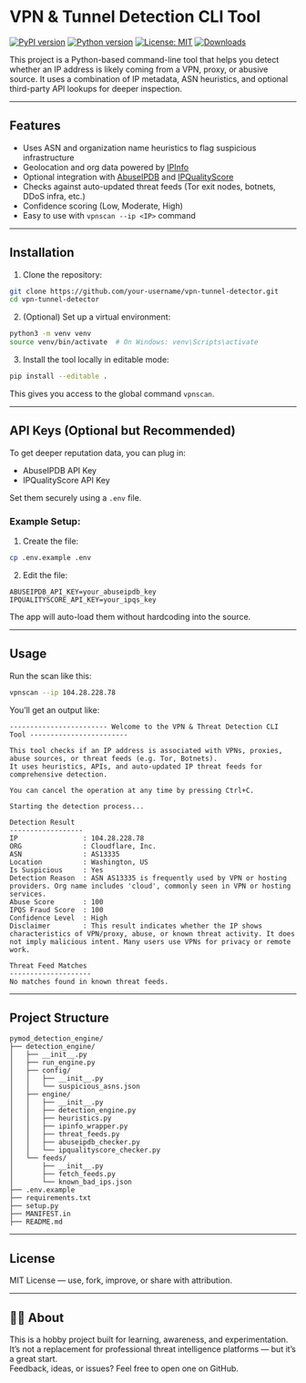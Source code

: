 # VPN & Tunnel Detection CLI Tool

[![PyPI version](https://img.shields.io/pypi/v/detection_engine)](https://pypi.org/project/detection_engine/)
[![Python version](https://img.shields.io/pypi/pyversions/detection_engine)](https://pypi.org/project/detection_engine/)
[![License: MIT](https://img.shields.io/badge/License-MIT-yellow.svg)](https://opensource.org/licenses/MIT)
[![Downloads](https://static.pepy.tech/badge/detection_engine)](https://pepy.tech/project/detection_engine)

This project is a Python-based command-line tool that helps you detect whether an IP address is likely coming from a VPN, proxy, or abusive source. It uses a combination of IP metadata, ASN heuristics, and optional third-party API lookups for deeper inspection.

---

## Features

- Uses ASN and organization name heuristics to flag suspicious infrastructure
- Geolocation and org data powered by [IPInfo](https://ipinfo.io/)
- Optional integration with [AbuseIPDB](https://www.abuseipdb.com/) and [IPQualityScore](https://ipqualityscore.com/)
- Checks against auto-updated threat feeds (Tor exit nodes, botnets, DDoS infra, etc.)
- Confidence scoring (Low, Moderate, High)
- Easy to use with `vpnscan --ip <IP>` command

---

## Installation

1. Clone the repository:
```bash
git clone https://github.com/your-username/vpn-tunnel-detector.git
cd vpn-tunnel-detector
```

2. (Optional) Set up a virtual environment:
```bash
python3 -m venv venv
source venv/bin/activate  # On Windows: venv\Scripts\activate
```

3. Install the tool locally in editable mode:
```bash
pip install --editable .
```

This gives you access to the global command `vpnscan`.

---

## API Keys (Optional but Recommended)

To get deeper reputation data, you can plug in:

- AbuseIPDB API Key
- IPQualityScore API Key

Set them securely using a `.env` file.

### Example Setup:

1. Create the file:
```bash
cp .env.example .env
```

2. Edit the file:
```
ABUSEIPDB_API_KEY=your_abuseipdb_key
IPQUALITYSCORE_API_KEY=your_ipqs_key
```

The app will auto-load them without hardcoding into the source.

---

## Usage

Run the scan like this:

```bash
vpnscan --ip 104.28.228.78
```

You’ll get an output like:

```
------------------------ Welcome to the VPN & Threat Detection CLI Tool ------------------------

This tool checks if an IP address is associated with VPNs, proxies, abuse sources, or threat feeds (e.g. Tor, Botnets).
It uses heuristics, APIs, and auto-updated IP threat feeds for comprehensive detection.

You can cancel the operation at any time by pressing Ctrl+C.

Starting the detection process...

Detection Result
------------------
IP                : 104.28.228.78
ORG               : Cloudflare, Inc.
ASN               : AS13335
Location          : Washington, US
Is Suspicious     : Yes
Detection Reason  : ASN AS13335 is frequently used by VPN or hosting providers. Org name includes 'cloud', commonly seen in VPN or hosting services.
Abuse Score       : 100
IPQS Fraud Score  : 100
Confidence Level  : High
Disclaimer        : This result indicates whether the IP shows characteristics of VPN/proxy, abuse, or known threat activity. It does not imply malicious intent. Many users use VPNs for privacy or remote work.

Threat Feed Matches
--------------------
No matches found in known threat feeds.
```

---

## Project Structure

```
pymod_detection_engine/
├── detection_engine/
│   ├── __init__.py
│   ├── run_engine.py
│   ├── config/
│   │   ├── __init__.py
│   │   └── suspicious_asns.json
│   ├── engine/
│   │   ├── __init__.py
│   │   ├── detection_engine.py
│   │   ├── heuristics.py
│   │   ├── ipinfo_wrapper.py
│   │   ├── threat_feeds.py
│   │   ├── abuseipdb_checker.py
│   │   └── ipqualityscore_checker.py
│   └── feeds/
│       ├── __init__.py
│       ├── fetch_feeds.py
│       └── known_bad_ips.json
├── .env.example
├── requirements.txt
├── setup.py
├── MANIFEST.in
├── README.md
```

---

## License

MIT License — use, fork, improve, or share with attribution.

---

## 🙋‍♂️ About

This is a hobby project built for learning, awareness, and experimentation.  
It’s not a replacement for professional threat intelligence platforms — but it’s a great start.  
Feedback, ideas, or issues? Feel free to open one on GitHub.